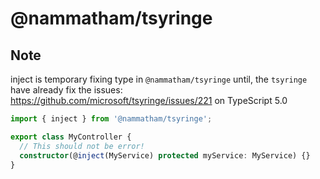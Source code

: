 # @nammatham/tsyringe

## Note 

inject is temporary fixing type in `@nammatham/tsyringe` until, the `tsyringe` have already fix the issues: https://github.com/microsoft/tsyringe/issues/221 on TypeScript 5.0

```ts
import { inject } from '@nammatham/tsyringe';

export class MyController {
  // This should not be error!
  constructor(@inject(MyService) protected myService: MyService) {}
}
```